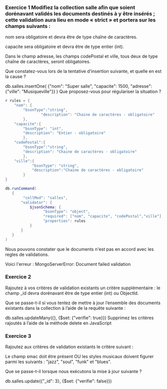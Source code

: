 ### Exercice 1 Modifiez la collection salle afin que soient dorénavant validés les documents destinés à y être insérés ; cette validation aura lieu en mode « strict » et portera sur les champs suivants :

nom sera obligatoire et devra être de type chaîne de caractères.

capacite sera obligatoire et devra être de type entier (int).

Dans le champ adresse, les champs codePostal et ville, tous deux de type chaîne de caractères, seront obligatoires.

Que constatez-vous lors de la tentative d’insertion suivante, et quelle en est la cause ?

db.salles.insertOne( 
{"nom": "Super salle", "capacite": 1500, "adresse": {"ville": "Musiqueville"}} 
) 
Que proposez-vous pour régulariser la situation ?

```powershell
r rules = {
	"nom": {
		"bsonType":"string",
        		"description": "Chaine de caractères - obligatoire"
		},
	"capacite":{
		"bsonType": "int",
		"description": "Entier - obligatoire"
		},
	"codePostal":{
		"bsonType":"string",
		"description": "Chaine de caractères - obligatoire"
		},
    "ville":{
		    "bsonType": "string",	
		    "description":"Chaine de caractères - obligatoire"
		}
}

db.runCommand(
   {
        "collMod": "salles",
       "validator": {
           $jsonSchema: {
                 "bsonType": "object",
                 "required": ["nom", "capacite", "codePostal","ville"],
                 "properties": rules
           }
       }
   }
)
```

Nous pouvons constater que le documents n'est pas en accord avec les regles de validations.

Voici l'erreur :
MongoServerError: Document failed validation

### Exercice 2

Rajoutez à vos critères de validation existants un critère supplémentaire : le champ _id devra dorénavant être de type entier (int) ou ObjectId.

Que se passe-t-il si vous tentez de mettre à jour l’ensemble des documents existants dans la collection à l’aide de la requête suivante :

db.salles.updateMany({}, {$set: {"verifie": true}}) 
Supprimez les critères rajoutés à l’aide de la méthode delete en JavaScript

### Exercice 3

Rajoutez aux critères de validation existants le critère suivant :

Le champ smac doit être présent OU les styles musicaux doivent figurer parmi les suivants : "jazz", "soul", "funk" et "blues".

Que se passe-t-il lorsque nous exécutons la mise à jour suivante ?

db.salles.update({"_id": 3}, {$set: {"verifie": false}})